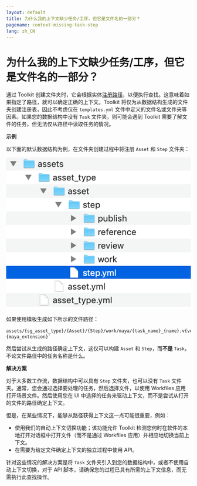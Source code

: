 ```yaml
---
layout: default
title: 为什么我的上下文缺少任务/工序，但它是文件名的一部分？
pagename: context-missing-task-step
lang: zh_CN
---
```


# 为什么我的上下文缺少任务/工序，但它是文件名的一部分？

通过 Toolkit 创建文件夹时，它会根据实体[注册路径](../administering/what-is-path-cache.md)，以便执行查找。这意味着如果指定了路径，就可以确定正确的上下文。Toolkit 将仅为从数据结构生成的文件夹创建注册表，因此不考虑仅在 `templates.yml` 文件中定义的文件名或文件夹等因素。如果您的数据结构中没有 `Task` 文件夹，则可能会遇到 Toolkit 需要了解文件的任务，但无法仅从路径中读取任务的情况。

**示例**

以下面的默认数据结构为例，在文件夹创建过程中将注册 `Asset` 和 `Step` 文件夹：

![默认资产数据结构](./images/asset-schema.png)

如果使用模板生成如下所示的文件路径：

    assets/{sg_asset_type}/{Asset}/{Step}/work/maya/{task_name}_{name}.v{version}.{maya_extension}`

然后尝试从生成的路径确定上下文，这仅可以构建 `Asset` 和 `Step`，而**不是** `Task`，不论文件路径中的任务名称是什么。

**解决方案**

对于大多数工作流，数据结构中可以具有 `Step` 文件夹，也可以没有 `Task` 文件夹。通常，您会通过选择要处理的任务，然后选择文件，以使用 Workfiles 应用打开场景文件。然后使用您在 UI 中选择的任务来驱动上下文，而不是尝试从打开的文件的路径确定上下文。

但是，在某些情况下，能够从路径获得上下文这一点可能很重要，例如：

- 使用我们的自动上下文切换功能；该功能允许 Toolkit 检测您何时在软件的本地打开对话框中打开文件（而不是通过 Workfiles 应用）并相应地切换当前上下文。
- 在需要为给定文件确定上下文的独立过程中使用 API。

针对这些情况的解决方案是将 `Task` 文件夹引入到您的数据结构中，或者不使用自动上下文切换，对于 API 脚本，请确保您的过程已具有所需的上下文信息，而无需执行此查找操作。